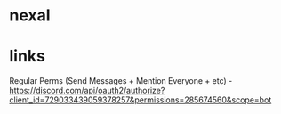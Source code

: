 # nexal

# links
Regular Perms (Send Messages + Mention Everyone + etc) - https://discord.com/api/oauth2/authorize?client_id=729033439059378257&permissions=285674560&scope=bot